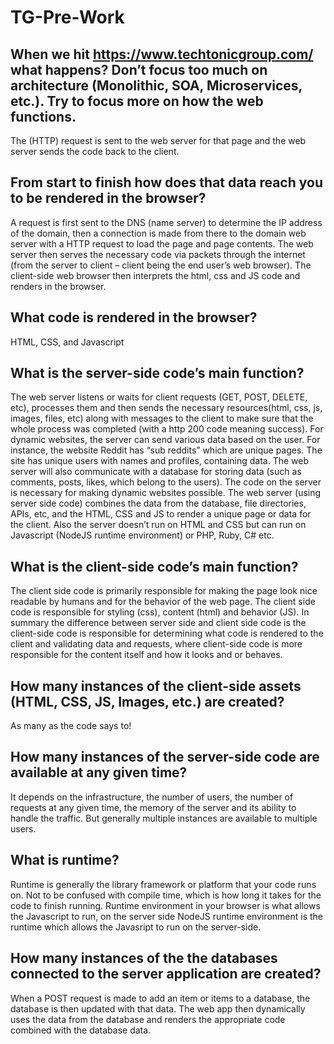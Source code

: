 # TG-Pre-Work

## When we hit https://www.techtonicgroup.com/ what happens? Don’t focus too much on architecture (Monolithic, SOA, Microservices, etc.). Try to focus more on how the web functions.

The (HTTP) request is sent to the web server for that page and the web server sends the code back to the client.

## From start to finish how does that data reach you to be rendered in the browser?

A request is first sent to the DNS (name server) to determine the IP address of the domain, then a connection is made from there to the domain web server with a HTTP request to load the page and page contents. The web server then serves the necessary code via packets through the internet (from the server to client – client being the end user’s web browser). The client-side web browser then interprets the html, css and JS code and renders in the browser. 

## What code is rendered in the browser?

HTML, CSS, and Javascript 

## What is the server-side code’s main function?

The web server listens or waits for client requests (GET, POST, DELETE, etc), processes them and then sends the necessary resources(html, css, js, images, files, etc) along with messages to the client to make sure that the whole process was completed (with a http 200 code meaning success). For dynamic websites, the server can send various data based on the user. For instance, the website Reddit has “sub reddits” which are unique pages. The site has unique users with names and profiles, containing data. The web server will also communicate with a database for storing data (such as comments, posts, likes, which belong to the users). The code on the server is necessary for making dynamic websites possible. The web server (using server side code) combines the data from the database, file directories, APIs, etc, and the HTML, CSS and JS to render a unique page or data for the client. Also the server doesn’t run on HTML and CSS but can run on Javascript (NodeJS runtime environment) or PHP, Ruby, C# etc.

## What is the client-side code’s main function?

The client side code is primarily responsible for making the page look nice readable by humans and for the behavior of the web page. The client side code is responsible for styling (css), content (html) and behavior (JS). In summary the difference between server side and client side code is the client-side code is responsible for determining what code is rendered to the client and validating data and requests, where client-side code is more responsible for the content itself and how it looks and or behaves.

## How many instances of the client-side assets (HTML, CSS, JS, Images, etc.) are created?

As many as the code says to!

## How many instances of the server-side code are available at any given time?

It depends on the infrastructure, the number of users, the number of requests at any given time, the memory of the server and its ability to handle the traffic. But generally multiple instances are available to multiple users.

## What is runtime?

Runtime is generally the library framework or platform that your code runs on. Not to be confused with compile time, which is how long it takes for the code to finish running. Runtime environment in your browser is what allows the Javascript to run, on the server side NodeJS runtime environment is the runtime which allows the Javasript to run on the server-side.

## How many instances of the the databases connected to the server application are created?

When a POST request is made to add an item or items to a database, the database is then updated with that data. The web app then dynamically uses the data from the database and renders the appropriate code combined with the database data.
